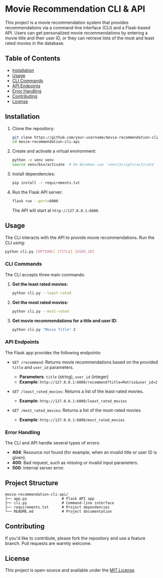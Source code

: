 
# Movie Recommendation CLI & API

This project is a movie recommendation system that provides recommendations via a command-line interface (CLI) and a Flask-based API. Users can get personalized movie recommendations by entering a movie title and their user ID, or they can retrieve lists of the most and least rated movies in the database.

## Table of Contents
- [Installation](#installation)
- [Usage](#usage)
- [CLI Commands](#cli-commands)
- [API Endpoints](#api-endpoints)
- [Error Handling](#error-handling)
- [Contributing](#contributing)
- [License](#license)

## Installation

1. Clone the repository:
   ```bash
   git clone https://github.com/your-username/movie-recommendation-cli-api.git
   cd movie-recommendation-cli-api
   ```

2. Create and activate a virtual environment:
   ```bash
   python -m venv venv
   source venv/bin/activate  # On Windows use `venv\Scripts\activate`
   ```

3. Install dependencies:
   ```bash
   pip install -r requirements.txt
   ```

4. Run the Flask API server:
   ```bash
   flask run --port=6000
   ```
   The API will start at `http://127.0.0.1:6000`.

## Usage

The CLI interacts with the API to provide movie recommendations. Run the CLI using:
```bash
python cli.py [OPTIONS] [TITLE] [USER_ID]
```

### CLI Commands

The CLI accepts three main commands:

1. **Get the least rated movies:**
   ```bash
   python cli.py --least-rated
   ```

2. **Get the most rated movies:**
   ```bash
   python cli.py --most-rated
   ```

3. **Get movie recommendations for a title and user ID:**
   ```bash
   python cli.py "Movie Title" 2
   ```

### API Endpoints

The Flask app provides the following endpoints:

- `GET /recommend`: Returns movie recommendations based on the provided `title` and `user_id` parameters.
  - **Parameters**: `title` (string), `user_id` (integer)
  - **Example**: `http://127.0.0.1:6000/recommend?title=Matrix&user_id=2`

- `GET /least_rated_movies`: Returns a list of the least-rated movies.
  - **Example**: `http://127.0.0.1:6000/least_rated_movies`

- `GET /most_rated_movies`: Returns a list of the most-rated movies.
  - **Example**: `http://127.0.0.1:6000/most_rated_movies`

### Error Handling

The CLI and API handle several types of errors:

- **404**: Resource not found (for example, when an invalid title or user ID is given).
- **400**: Bad request, such as missing or invalid input parameters.
- **500**: Internal server error.

## Project Structure

```
movie-recommendation-cli-api/
├── app.py                # Flask API app
├── cli.py                # Command-line interface
├── requirements.txt      # Project dependencies
└── README.md             # Project documentation
```

## Contributing

If you'd like to contribute, please fork the repository and use a feature branch. Pull requests are warmly welcome.

## License

This project is open-source and available under the [MIT License](https://mit-license.org/).
